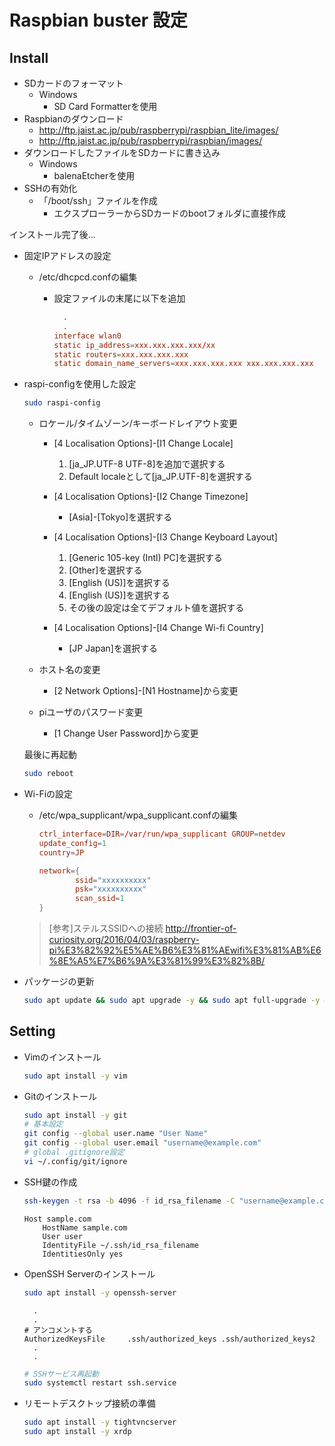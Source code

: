# Raspbian buster 設定

## Install

- SDカードのフォーマット
  - Windows
    - SD Card Formatterを使用
- Raspbianのダウンロード
  - <http://ftp.jaist.ac.jp/pub/raspberrypi/raspbian_lite/images/>
  - <http://ftp.jaist.ac.jp/pub/raspberrypi/raspbian/images/>
- ダウンロードしたファイルをSDカードに書き込み
  - Windows
    - balenaEtcherを使用
- SSHの有効化
  - 「/boot/ssh」ファイルを作成
    - エクスプローラーからSDカードのbootフォルダに直接作成

インストール完了後...

- 固定IPアドレスの設定
  - /etc/dhcpcd.confの編集
    - 設定ファイルの末尾に以下を追加

      ```conf:/etc/dhcpcd.conf
        .
        .
      interface wlan0
      static ip_address=xxx.xxx.xxx.xxx/xx
      static routers=xxx.xxx.xxx.xxx
      static domain_name_servers=xxx.xxx.xxx.xxx xxx.xxx.xxx.xxx
      ```

- raspi-configを使用した設定

  ```sh
  sudo raspi-config
  ```

  - ロケール/タイムゾーン/キーボードレイアウト変更
    - [4 Localisation Options]-[I1 Change Locale]
      1. [ja_JP.UTF-8 UTF-8]を追加で選択する
      2. Default localeとして[ja_JP.UTF-8]を選択する

    - [4 Localisation Options]-[I2 Change Timezone]
      - [Asia]-[Tokyo]を選択する

    - [4 Localisation Options]-[I3 Change Keyboard Layout]
      1. [Generic 105-key (Intl) PC]を選択する
      2. [Other]を選択する
      3. [English (US)]を選択する
      4. [English (US)]を選択する
      5. その後の設定は全てデフォルト値を選択する

    - [4 Localisation Options]-[I4 Change Wi-fi Country]
      - [JP Japan]を選択する

  - ホスト名の変更
    - [2 Network Options]-[N1 Hostname]から変更
  - piユーザのパスワード変更
    - [1 Change User Password]から変更

  最後に再起動

  ```sh
  sudo reboot
  ```

- Wi-Fiの設定
  - /etc/wpa_supplicant/wpa_supplicant.confの編集

    ```conf:/etc/wpa_supplicant/wpa_supplicant.conf
    ctrl_interface=DIR=/var/run/wpa_supplicant GROUP=netdev
    update_config=1
    country=JP

    network={
            ssid="xxxxxxxxxx"
            psk="xxxxxxxxxx"
            scan_ssid=1
    }
    ```

  > [参考]ステルスSSIDへの接続
  > <http://frontier-of-curiosity.org/2016/04/03/raspberry-pi%E3%82%92%E5%AE%B6%E3%81%AEwifi%E3%81%AB%E6%8E%A5%E7%B6%9A%E3%81%99%E3%82%8B/>

- パッケージの更新

  ```sh
  sudo apt update && sudo apt upgrade -y && sudo apt full-upgrade -y && sudo apt autoremove -y && sudo apt autoclean -y
  ```

## Setting

- Vimのインストール

  ```sh
  sudo apt install -y vim
  ```

- Gitのインストール

  ```sh
  sudo apt install -y git
  # 基本設定
  git config --global user.name "User Name"
  git config --global user.email "username@example.com"
  # global .gitignore設定
  vi ~/.config/git/ignore
  ```

- SSH鍵の作成

  ```sh
  ssh-keygen -t rsa -b 4096 -f id_rsa_filename -C "username@example.com"
  ```

  ```config:~/.ssh/config
  Host sample.com
      HostName sample.com
      User user
      IdentityFile ~/.ssh/id_rsa_filename
      IdentitiesOnly yes
  ```

- OpenSSH Serverのインストール

  ```sh
  sudo apt install -y openssh-server
  ```

  ```config:/etc/ssh/sshd_config
    .
    .
  # アンコメントする
  AuthorizedKeysFile     .ssh/authorized_keys .ssh/authorized_keys2
    .
    .
  ```

  ```sh
  # SSHサービス再起動
  sudo systemctl restart ssh.service
  ```

- リモートデスクトップ接続の準備

  ```sh
  sudo apt install -y tightvncserver
  sudo apt install -y xrdp
  ```
